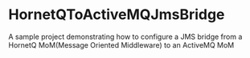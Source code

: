 # HornetQToActiveMQJmsBridge
A sample project demonstrating how to  configure a JMS bridge from a HornetQ MoM(Message Oriented Middleware) to an ActiveMQ MoM
